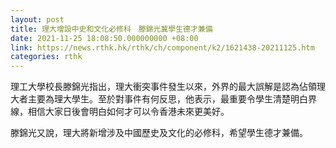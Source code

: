 ```yaml
---
layout: post
title: 理大增設中史和文化必修科　滕錦光冀學生德才兼備
date: 2021-11-25 18:08:50.000000000 +08:00
link: https://news.rthk.hk/rthk/ch/component/k2/1621438-20211125.htm
categories: rthk
---
```


理工大學校長滕錦光指出，理大衝突事件發生以來，外界的最大誤解是認為佔領理大者主要為理大學生。至於對事件有何反思，他表示，最重要令學生清楚明白界線，相信大家日後會明白如何才可以令香港未來更美好。

滕錦光又說，理大將新增涉及中國歷史及文化的必修科，希望學生德才兼備。
